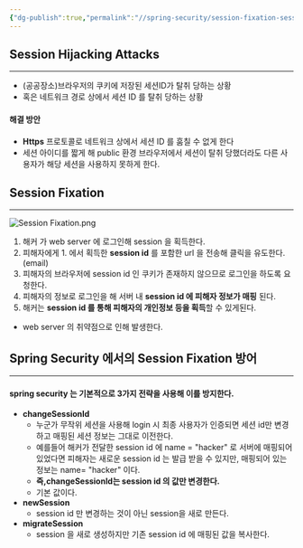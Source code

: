 ```yaml
---
{"dg-publish":true,"permalink":"//spring-security/session-fixation-session-hijacking-attacks/"}
---
```


## Session Hijacking Attacks
---

- (공공장소)브라우저의 쿠키에 저장된 세션ID가 탈취 당하는 상황 
- 혹은 네트워크 경로 상에서 세션 ID 를 탈취 당하는 상황
#### 해결 방안
- **Https** 프로토콜로 네트워크 상에서 세션 ID 를 훔칠 수 없게 한다
- 세션 아이디를 짧게 해 public 환경 브라우저에서 세션이 탈취 당했더라도 다른 사용자가 해당 세션을 사용하지 못하게 한다.

## Session Fixation
---
![Session Fixation.png](/img/user/images/Session-Fixation.png)
1. 해커 가 web server 에 로그인해 session 을 획득한다.
2. 피해자에게 1. 에서 획득한 **session id** 를 포함한 url 을 전송해 클릭을 유도한다. (email)
3. 피해자의 브라우저에 session id 인 쿠키가 존재하지 않으므로 로그인을 하도록 요청한다.
4. 피해자의 정보로 로그인을 해 서버 내 **session id 에 피해자 정보가 매핑** 된다.
5. 해커는 **session id 를 통해 피해자의 개인정보 등을 획득**할 수 있게된다.

- web server 의 취약점으로 인해 발생한다.

## Spring Security 에서의 Session Fixation 방어
---
#### spring security 는 기본적으로 3가지 전략을 사용해 이를  방지한다.

- **changeSessionId**
	- 누군가 무작위 세션을 사용해 login 시 최종 사용자가 인증되면 세션 id만 변경하고 매핑된 세션 정보는 그대로 이전한다.
	- 예를들어 해커가 전달한 session id 에 name = "hacker" 로 서버에 매핑되어 있었다면 피해자는 새로운 session id 는 발급 받을 수 있지만, 매핑되어 있는 정보는 name= "hacker" 이다.
	- **즉,changeSessionId는 session id 의 값만 변경한다.**
	- 기본 값이다.
- **newSession**
	- session id 만 변경하는 것이 아닌 session을 새로 만든다.
- **migrateSession**
	- session 을 새로 생성하지만 기존 session id 에 매핑된 값을 복사한다.
